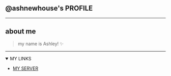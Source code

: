 ##  @ashnewhouse's PROFILE

---

## about me 

>  my name is Ashley! ✨️


--- 


<details open>
<summary>MY LINKS</summary>

- [MY SERVER](https://discord.gg/nnFh7k63Jn)

</details open>



<!---
ashnewhouse/ashnewhouse is a ✨ special ✨ repository because its `README.md` (this file) appears on your GitHub profile.
You can click the Preview link to take a look at your changes. 
THIS IS ALSO HOW YOU MAKE A COMMENT
--->
